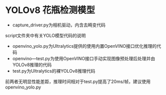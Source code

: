# YOLOv8 花瓶检测模型

+ capture_driver.py为相机驱动，内含去畸变代码

script文件夹中有关YOLO模型代码的说明

+ openvino_yolo.py为Ultralytics提供的使用内置OpenVINO接口优化推理的代码
+ openvino—test.py为使用OpenVINO接口手动实现图像预处理后处理并由YOLOv8推理的代码
+ test.py为Ultralytics的裸YOLOv8推理代码

前两者无明显性能差距，推理时间相对于test.py提高了20ms/帧，建议使用openvino_yolo.py